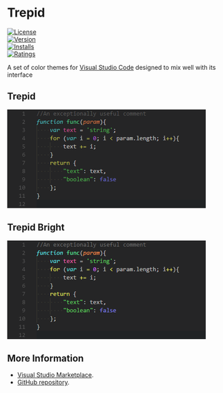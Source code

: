 # Trepid
[![License](https://img.shields.io/badge/License-AGPL%20v3-blue.svg)](https://raw.githubusercontent.com/EnKrypt/Trepid/master/LICENSE.txt)  
[![Version](https://vsmarketplacebadge.apphb.com/version/enkrypt.Theme-Trepid.svg)](https://marketplace.visualstudio.com/items?itemName=enkrypt.Theme-Trepid)  
[![Installs](https://vsmarketplacebadge.apphb.com/installs/enkrypt.Theme-Trepid.svg)](https://marketplace.visualstudio.com/items?itemName=enkrypt.Theme-Trepid)  
[![Ratings](https://vsmarketplacebadge.apphb.com/rating/enkrypt.Theme-Trepid.svg)](https://marketplace.visualstudio.com/items?itemName=enkrypt.Theme-Trepid)


A set of color themes for [Visual Studio Code](https://code.visualstudio.com/) designed to mix well with its interface

## Trepid

![](https://raw.githubusercontent.com/EnKrypt/Trepid/master/screenshot_trepid.png)

## Trepid Bright

![](https://raw.githubusercontent.com/EnKrypt/Trepid/master/screenshot_trepid_bright.png)

## More Information
* [Visual Studio Marketplace](https://marketplace.visualstudio.com/items/enkrypt.Theme-Trepid).
* [GitHub repository](https://github.com/EnKrypt/Trepid).
